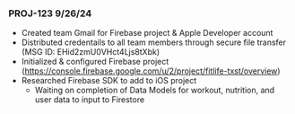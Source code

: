 ### PROJ-123 9/26/24
- Created team Gmail for Firebase project & Apple Developer account
- Distributed credentails to all team members through secure file transfer (MSG ID: EHid2zmU0VHct4Ljs8tXbk)
- Initialized & configured Firebase project (https://console.firebase.google.com/u/2/project/fitlife-txst/overview)
- Researched Firebase SDK to add to iOS project
    - Waiting on completion of Data Models for workout, nutrition, and user data to input to Firestore